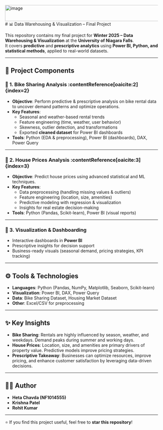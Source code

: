 <img width="545" height="53" alt="image" src="https://github.com/user-attachments/assets/262dbab5-5eee-4918-9851-50ee19bbfcd2" />
# 📊 Data Warehousing & Visualization – Final Project

This repository contains my final project for **Winter 2025 – Data Warehousing & Visualization** at the **University of Niagara Falls**.  
It covers **predictive** and **prescriptive analytics** using **Power BI, Python, and statistical methods**, applied to real-world datasets.

---

## 🚀 Project Components

### 🔹 1. Bike Sharing Analysis :contentReference[oaicite:2]{index=2}
- **Objective**: Perform predictive & prescriptive analysis on bike rental data to uncover demand patterns and optimize operations.  
- **Key Features**:
  - Seasonal and weather-based rental trends
  - Feature engineering (time, weather, user behavior)
  - Skewness, outlier detection, and transformations
  - Exported **cleaned dataset** for Power BI dashboards
- **Tools**: Python (EDA & preprocessing), Power BI (dashboards), DAX, Power Query

---

### 🔹 2. House Prices Analysis :contentReference[oaicite:3]{index=3}
- **Objective**: Predict house prices using advanced statistical and ML techniques.  
- **Key Features**:
  - Data preprocessing (handling missing values & outliers)
  - Feature engineering (location, size, amenities)
  - Predictive modeling with regression & visualization
  - Insights for real estate decision-making
- **Tools**: Python (Pandas, Scikit-learn), Power BI (visual reports)

---

### 🔹 3. Visualization & Dashboarding
- Interactive dashboards in **Power BI**
- Prescriptive insights for decision support
- Business-ready visuals (seasonal demand, pricing strategies, KPI tracking)

---

## ⚙️ Tools & Technologies
- **Languages**: Python (Pandas, NumPy, Matplotlib, Seaborn, Scikit-learn)
- **Visualization**: Power BI, DAX, Power Query
- **Data**: Bike Sharing Dataset, Housing Market Dataset
- **Other**: Excel/CSV for preprocessing

---

## ✨ Key Insights
- **Bike Sharing**: Rentals are highly influenced by season, weather, and weekdays. Demand peaks during summer and working days.  
- **House Prices**: Location, size, and amenities are primary drivers of property value. Predictive models improve pricing strategies.  
- **Prescriptive Takeaway**: Businesses can optimize resources, improve pricing, and enhance customer satisfaction by leveraging data-driven decisions.

---

## 👩‍🎓 Author
- **Heta Chavda (NF1014555)**
- **Krishna Patel**
- **Rohit Kumar**

---

⭐ If you find this project useful, feel free to **star this repository**!
```
